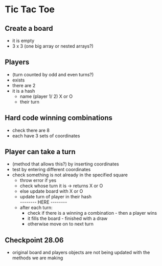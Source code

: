# Tic Tac Toe

## Create a board

- it is empty
- 3 x 3 (one big array or nested arrays?)

## Players

- (turn counted by odd and even turns?)
- exists
- there are 2
- it is a hash
  - name (player 1/ 2) X or O
  - their turn

## Hard code winning combinations

- check there are 8
- each have 3 sets of coordinates

## Player can take a turn

- (method that allows this?) by inserting coordinates
- test by entering different coordinates
- check something is not already in the specified square
  - throw error if yes
  - check whose turn it is -> returns X or O
  - else update board with X or O
  - update turn of player in their hash
    <br> -------- HERE --------
  - after each turn:
    - check if there is a winning a combination - then a player wins
    - it fills the board - finished with a draw
    - otherwise move on to next turn

## Checkpoint 28.06

- original board and players objects are not being updated with the methods we are making

